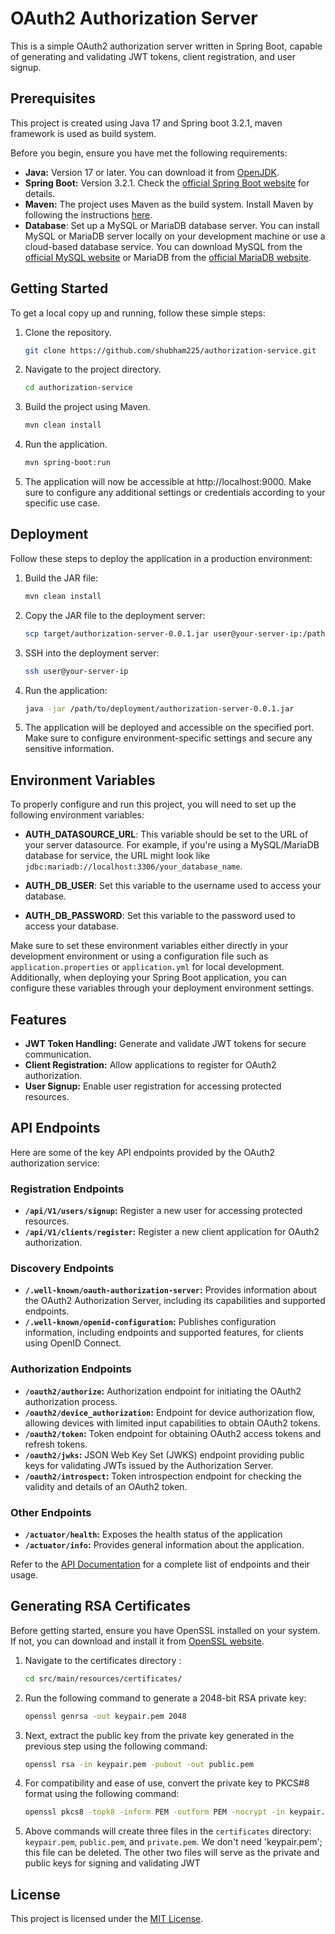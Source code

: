 # OAuth2 Authorization Server
This is a simple OAuth2 authorization server written in Spring Boot, capable of generating and validating JWT tokens, client registration, and user signup.

## Prerequisites
This project is created using Java 17 and Spring boot 3.2.1, maven framework is used as build system.

Before you begin, ensure you have met the following requirements:

- **Java:** Version 17 or later. You can download it from [OpenJDK](https://openjdk.java.net/).
- **Spring Boot:** Version 3.2.1. Check the [official Spring Boot website](https://spring.io/projects/spring-boot) for details.
- **Maven:** The project uses Maven as the build system. Install Maven by following the instructions [here](https://maven.apache.org/install.html).
- **Database**: Set up a MySQL or MariaDB database server. You can install MySQL or MariaDB server locally on your development machine or use a cloud-based database service. You can download MySQL from the [official MySQL website](https://dev.mysql.com/downloads/) or MariaDB from the [official MariaDB website](https://mariadb.org/download/).

## Getting Started

To get a local copy up and running, follow these simple steps:

1. Clone the repository.
   ```bash
   git clone https://github.com/shubham225/authorization-service.git
2. Navigate to the project directory.
    ```bash
   cd authorization-service
3. Build the project using Maven.
    ```bash
   mvn clean install
4. Run the application.
    ```bash
   mvn spring-boot:run
5. The application will now be accessible at http://localhost:9000. Make sure to configure any additional settings or credentials according to your specific use case.

## Deployment

Follow these steps to deploy the application in a production environment:

1. Build the JAR file:
   ```bash
   mvn clean install
2. Copy the JAR file to the deployment server:
    ```bash
   scp target/authorization-server-0.0.1.jar user@your-server-ip:/path/to/deployment/
3. SSH into the deployment server:
    ```bash
   ssh user@your-server-ip
4. Run the application:
    ```bash
   java -jar /path/to/deployment/authorization-server-0.0.1.jar
5. The application will be deployed and accessible on the specified port. Make sure to configure environment-specific settings and secure any sensitive information.

## Environment Variables

To properly configure and run this project, you will need to set up the following environment variables:

- **AUTH_DATASOURCE_URL**: This variable should be set to the URL of your server datasource. For example, if you're using a MySQL/MariaDB database for service, the URL might look like `jdbc:mariadb://localhost:3306/your_database_name`.

- **AUTH_DB_USER**: Set this variable to the username used to access your database.

- **AUTH_DB_PASSWORD**: Set this variable to the password used to access your database.

Make sure to set these environment variables either directly in your development environment or using a configuration file such as `application.properties` or `application.yml` for local development. Additionally, when deploying your Spring Boot application, you can configure these variables through your deployment environment settings.

## Features

- **JWT Token Handling:** Generate and validate JWT tokens for secure communication.
- **Client Registration:** Allow applications to register for OAuth2 authorization.
- **User Signup:** Enable user registration for accessing protected resources.

## API Endpoints

Here are some of the key API endpoints provided by the OAuth2 authorization service:
### Registration Endpoints
- **`/api/V1/users/signup`:** Register a new user for accessing protected resources.
- **`/api/V1/clients/register`:** Register a new client application for OAuth2 authorization.

### Discovery Endpoints
- **`/.well-known/oauth-authorization-server`:** Provides information about the OAuth2 Authorization Server, including its capabilities and supported endpoints.
- **`/.well-known/openid-configuration`:** Publishes configuration information, including endpoints and supported features, for clients using OpenID Connect.

### Authorization Endpoints
- **`/oauth2/authorize`:** Authorization endpoint for initiating the OAuth2 authorization process.
- **`/oauth2/device_authorization`:** Endpoint for device authorization flow, allowing devices with limited input capabilities to obtain OAuth2 tokens.
- **`/oauth2/token`:** Token endpoint for obtaining OAuth2 access tokens and refresh tokens.
- **`/oauth2/jwks`:** JSON Web Key Set (JWKS) endpoint providing public keys for validating JWTs issued by the Authorization Server.
- **`/oauth2/introspect`:** Token introspection endpoint for checking the validity and details of an OAuth2 token.

### Other Endpoints
- **`/actuator/health`:** Exposes the health status of the application
- **`/actuator/info`:** Provides general information about the application.

Refer to the [API Documentation](./docs/DOCUMENTATION.md) for a complete list of endpoints and their usage. 

## Generating RSA Certificates
Before getting started, ensure you have OpenSSL installed on your system. If not, you can download and install it from [OpenSSL website](https://www.openssl.org/).
1. Navigate to the certificates directory :
   ```bash
   cd src/main/resources/certificates/
2. Run the following command to generate a 2048-bit RSA private key:
   ```bash
   openssl genrsa -out keypair.pem 2048
3. Next, extract the public key from the private key generated in the previous step using the following command:
    ```bash
   openssl rsa -in keypair.pem -pubout -out public.pem

4. For compatibility and ease of use, convert the private key to PKCS#8 format using the following command:
    ```bash
   openssl pkcs8 -topk8 -inform PEM -outform PEM -nocrypt -in keypair.pem -out private.pem

5. Above commands will create three files in the `certificates` directory: `keypair.pem`, `public.pem`, and `private.pem`. We don't need 'keypair.pem'; this file can be deleted. The other two files will serve as the private and public keys for signing and validating JWT

## License

This project is licensed under the [MIT License](LICENSE.md).